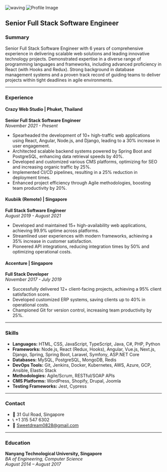
![waving](https://capsule-render.vercel.app/api?type=waving&height=200&text=Waving!&fontAlign=80&fontAlignY=40&color=gradient)
![Profile Image](https://miro.medium.com/v2/resize:fit:1400/format:webp/1*-D6VWpsPWbWKAvdMyOg26g.png)

## Senior Full Stack Software Engineer

### Summary
Senior Full Stack Software Engineer with 6 years of comprehensive experience in delivering scalable web solutions and leading innovative technology projects. Demonstrated expertise in a diverse range of programming languages and frameworks, including advanced proficiency in React (with Hooks and Redux). Strong background in database management systems and a proven track record of guiding teams to deliver projects within tight deadlines in agile environments.

---

### Experience

#### Crazy Web Studio | Phuket, Thailand
**Senior Full Stack Software Engineer**  
_November 2021 - Present_
- Spearheaded the development of 10+ high-traffic web applications using React, Angular, Node.js, and Django, leading to a 30% increase in user engagement.
- Architected scalable backend systems powered by Spring Boot and PostgreSQL, enhancing data retrieval speeds by 40%.
- Developed and customized various CMS platforms, optimizing for SEO and increasing organic traffic by 25%.
- Implemented CI/CD pipelines, resulting in a 25% reduction in deployment times.
- Enhanced project efficiency through Agile methodologies, boosting team productivity by 20%.

#### Kuubiik (Remote) | Singapore
**Full Stack Software Engineer**  
_August 2019 - August 2021_
- Developed and maintained 15+ high-availability web applications, achieving 99.9% uptime across platforms.
- Streamlined user experiences with modern frameworks, achieving a 35% increase in customer satisfaction.
- Pioneered API integrations, reducing integration times by 50% and optimizing operational costs.

#### Accenture | Singapore
**Full Stack Developer**  
_November 2017 - July 2019_
- Successfully delivered 12+ client-facing projects, achieving a 95% client satisfaction score.
- Developed customized ERP systems, saving clients up to 40% in operational costs.
- Championed Git for version control, increasing team productivity by 25%.

---

### Skills
- **Languages:** HTML, CSS, JavaScript, TypeScript, Java, C#, PHP, Python
- **Frameworks:** Node.js, React (Redux, Hooks), Angular, Vue.js, Next.js, Django, Spring, Spring Boot, Laravel, Symfony, ASP.NET Core
- **Databases:** MySQL, PostgreSQL, MongoDB, Redis
- **DevOps Tools:** Git, Jenkins, Docker, Kubernetes, AWS, Azure, GCP, Ansible, Elastic Stack
- **Methodologies:** Agile/Scrum, RESTful/SOAP APIs
- **CMS Platforms:** WordPress, Shopify, Drupal, Joomla
- **Testing Frameworks:** Jest, Cypress

---

### Contact
- 📍 31 Gul Road, Singapore
- 📞 +1 315 547 6302
- 📧 Sweetdream0828@gmail.com

---

### Education
**Nanyang Technological University, Singapore**  
_BA of Engineering, Computer Science_  
_August 2014 – August 2017_
